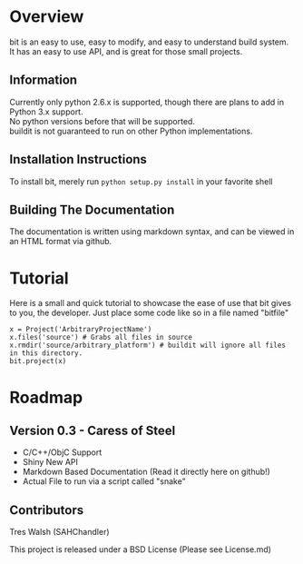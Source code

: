 Overview
========

bit is an easy to use, easy to modify, and easy to understand build system.  
It has an easy to use API, and is great for those small projects.   

Information
-----------

Currently only python 2.6.x is supported, though there are plans to add in Python 3.x support.  
No python versions before that will be supported.  
buildit is not guaranteed to run on other Python implementations.  

Installation Instructions
-------------------------

To install bit, merely run `python setup.py install` in your favorite shell

Building The Documentation
--------------------------

The documentation is written using markdown syntax, and can be viewed in an HTML format via github.

Tutorial
========

Here is a small and quick tutorial to showcase the ease of use that bit gives to you, the developer. Just place some code like so in a file named "bitfile"

    x = Project('ArbitraryProjectName')
    x.files('source') # Grabs all files in source
    x.rmdir('source/arbitrary_platform') # buildit will ignore all files in this directory.
    bit.project(x)


Roadmap
=======

Version 0.3 - Caress of Steel
-----------------------------

 * C/C++/ObjC Support
 * Shiny New API 
 * Markdown Based Documentation (Read it directly here on github!)
 * Actual File to run via a script called "snake"

Contributors
------------

Tres Walsh (SAHChandler)

This project is released under a BSD License (Please see License.md)
